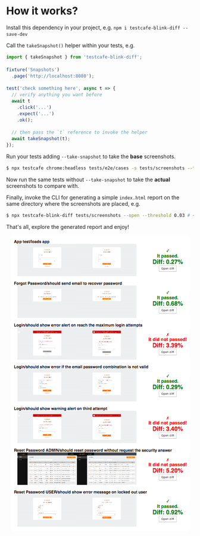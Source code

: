 # How it works?

Install this dependency in your project, e.g. `npm i testcafe-blink-diff --save-dev`

Call the `takeSnapshot()` helper within your tests, e.g.

```js
import { takeSnapshot } from 'testcafe-blink-diff';

fixture('Snapshots')
  .page('http://localhost:8080');

test('check something here', async t => {
  // verify anything you want before
  await t
    .click('...')
    .expect('...')
    .ok();

  // then pass the `t` reference to invoke the helper
  await takeSnapshot(t);
});
```

Run your tests adding `--take-snapshot` to take the **base** screenshots.

```bash
$ npx testcafe chrome:headless tests/e2e/cases -s tests/screenshots --take-snapshot
```

Now run the same tests without `--take-snapshot` to take the **actual** screenshots to compare with.

Finally, invoke the CLI for generating a simple `index.html` report on the same directory where the screenshots are placed, e.g.

```bash
$ npx testcafe-blink-diff tests/screenshots --open --threshold 0.03 # <= 3% is OK
```

That's all, explore the generated report and enjoy!

<p align="center">
  <img width="479" height="794" src="report.png">
</p>

